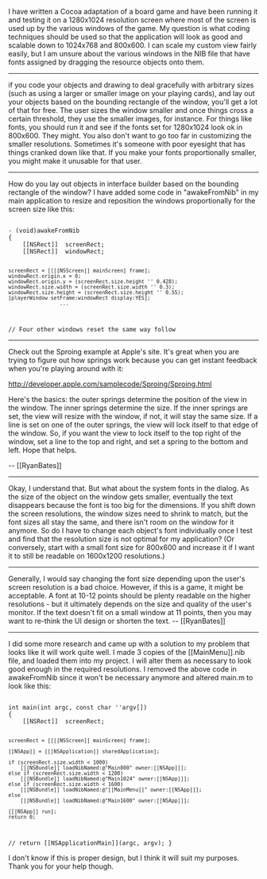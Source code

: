I have written a Cocoa adaptation of a board game and have been running it and testing it on a 1280x1024 resolution screen where most of the screen is used up by the various windows of the game.  My question is what coding techniques should be used so that the application will look as good and scalable down to 1024x768 and 800x600.  I can scale my custom view fairly easily, but I am unsure about the various windows in the NIB file that have fonts assigned by dragging the resource objects onto them.

----

if you code your objects and drawing to deal gracefully with arbitrary sizes (such as using a larger or smaller image on your playing cards), and lay out your objects based on the bounding rectangle of the window, you'll get a lot of that for free.  The user sizes the window smaller and once things cross a certain threshold, they use the smaller images, for instance.  For things like fonts, you should run it and see if the fonts set for 1280x1024 look ok in 800x600.  They might.  You also don't want to go too far in customizing the smaller resolutions.  Sometimes it's someone with poor eyesight that has things cranked down like that.  If you make your fonts proportionally smaller, you might make it unusable for that user.

----

How do you lay out objects in interface builder based on the bounding rectangle of the window?  I have added some code in "awakeFromNib" in my main application to resize and reposition the windows proportionally for the screen size like this:

<code>
- (void)awakeFromNib
{
	[[NSRect]]  screenRect;
	[[NSRect]]  windowRect;

	screenRect = [[[[NSScreen]] mainScreen] frame];
	windowRect.origin.x = 0;
	windowRect.origin.y = (screenRect.size.height '' 0.428);
	windowRect.size.width = (screenRect.size.width '' 0.3);
	windowRect.size.height = (screenRect.size.height '' 0.55);
	[playerWindow setFrame:windowRect display:YES];
                     ...
// Four other windows reset the same way follow
</code>

----

Check out the Sproing example at Apple's site. It's great when you are trying to figure out how springs work because you can get instant feedback when you're playing around with it:

http://developer.apple.com/samplecode/Sproing/Sproing.html

Here's the basics: the outer springs determine the position of the view in the window. The inner springs determine the size. If the inner springs are set, the view will resize with the window, if not, it will stay the same size. If a line is set on one of the outer springs, the view will lock itself to that edge of the window. So, if you want the view to lock itself to the top right of the window, set a line to the top and right, and set a spring to the bottom and left. Hope that helps.

-- [[RyanBates]]

----

Okay, I understand that.  But what about the system fonts in the dialog.  As the size of the object on the window gets smaller, eventually the text disappears because the font is too big for the dimensions.  If you shift down the screen resolutions, the window sizes need to shrink to match, but the font sizes all stay the same, and there isn't room on the window for it anymore.  So do I have to change each object's font individually once I test and find that the resolution size is not optimal for my application?  (Or conversely, start with a small font size for 800x600 and increase it if I want it to still be readable on 1600x1200 resolutions.)

----

Generally, I would say changing the font size depending upon the user's screen resolution is a bad choice. However, if this is a game, it might be acceptable. A font at 10-12 points should be plenty readable on the higher resolutions - but it ultimately depends on the size and quality of the user's monitor. If the text doesn't fit on a small window at 11 points, then you may want to re-think the UI design or shorten the text. -- [[RyanBates]]

----

I did some more research and came up with a solution to my problem that looks like it will work quite well.  I made 3 copies of the [[MainMenu]].nib file, and loaded them into my project.  I will alter them as necessary to look good enough in the required resolutions.  I removed the above code in awakeFromNib since it won't be necessary anymore and altered main.m to look like this:

<code>
int main(int argc, const char ''argv[])
{
	[[NSRect]]  screenRect;

	screenRect = [[[[NSScreen]] mainScreen] frame];

	[[NSApp]] = [[[NSApplication]] sharedApplication];

	if (screenRect.size.width < 1000)
		[[[NSBundle]] loadNibNamed:@"Main800" owner:[[NSApp]]];
	else if (screenRect.size.width < 1200)
		[[[NSBundle]] loadNibNamed:@"Main1024" owner:[[NSApp]]];
	else if (screenRect.size.width < 1600)
		[[[NSBundle]] loadNibNamed:@"[[MainMenu]]" owner:[[NSApp]]];
	else
		[[[NSBundle]] loadNibNamed:@"Main1600" owner:[[NSApp]]];

	[[[NSApp]] run];
	return 0;
//  return [[NSApplicationMain]](argc, argv);
}
</code>

I don't know if this is proper design, but I think it will suit my purposes.  Thank you for your help though.